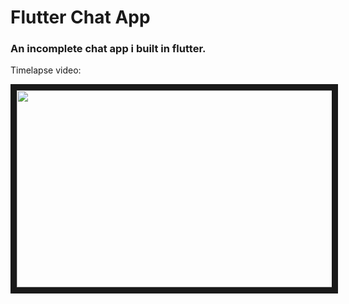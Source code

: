 # Flutter Chat App
### An incomplete chat app i built in flutter.

Timelapse video:

<a href="http://www.youtube.com/watch?feature=player_embedded&v=6MjsK7lpaR8
" target="_blank"><img src="http://img.youtube.com/vi/6MjsK7lpaR8/0.jpg" 
alt="" width="560" height="315" border="10" /></a>
